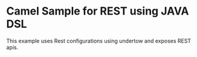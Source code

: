 # Camel Sample for REST using JAVA DSL

This example uses Rest configurations using undertow and exposes REST apis.
